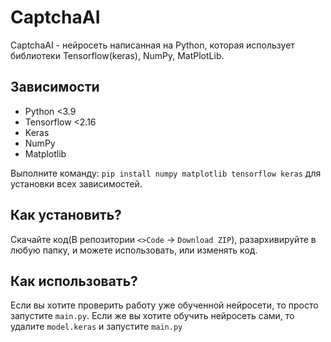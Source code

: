 # CaptchaAI
CaptchaAI - нейросеть написанная на Python, которая использует библиотеки Tensorflow(keras), NumPy, MatPlotLib.

## Зависимости
- Python <3.9  
- Tensorflow <2.16  
- Keras  
- NumPy  
- Matplotlib 

Выполните команду: ``pip install numpy matplotlib tensorflow keras`` для установки всех зависимостей.

## Как установить?
Скачайте код(В репозитории ``<>Code`` → ``Download ZIP``), разархивируйте в любую папку, и можете использовать, или изменять код.

## Как использовать?
Если вы хотите проверить работу уже обученной нейросети, то просто запустите ``main.py``.
Если же вы хотите обучить нейросеть сами, то удалите ``model.keras`` и запустите ``main.py``
